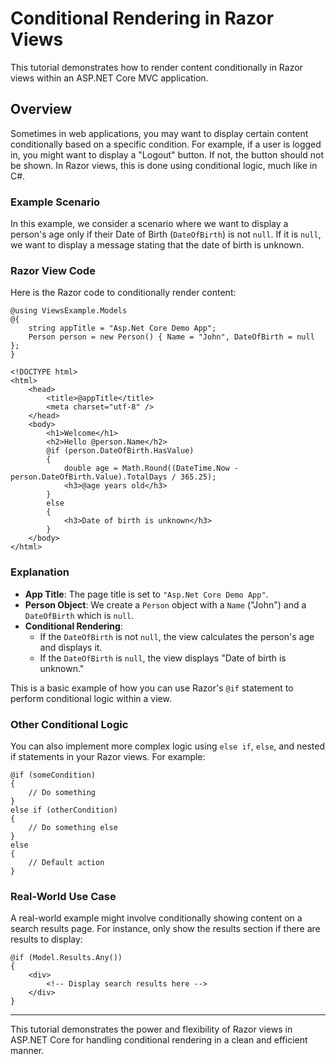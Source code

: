 
# Conditional Rendering in Razor Views

This tutorial demonstrates how to render content conditionally in Razor views within an ASP.NET Core MVC application.

## Overview

Sometimes in web applications, you may want to display certain content conditionally based on a specific condition. For example, if a user is logged in, you might want to display a "Logout" button. If not, the button should not be shown. In Razor views, this is done using conditional logic, much like in C#.

### Example Scenario

In this example, we consider a scenario where we want to display a person's age only if their Date of Birth (`DateOfBirth`) is not `null`. If it is `null`, we want to display a message stating that the date of birth is unknown.

### Razor View Code

Here is the Razor code to conditionally render content:

```razor
@using ViewsExample.Models
@{
    string appTitle = "Asp.Net Core Demo App";
    Person person = new Person() { Name = "John", DateOfBirth = null };
}

<!DOCTYPE html>
<html>
    <head>
        <title>@appTitle</title>
        <meta charset="utf-8" />
    </head>
    <body>
        <h1>Welcome</h1>
        <h2>Hello @person.Name</h2>
        @if (person.DateOfBirth.HasValue)
        {
            double age = Math.Round((DateTime.Now - person.DateOfBirth.Value).TotalDays / 365.25);
            <h3>@age years old</h3>
        }
        else
        {
            <h3>Date of birth is unknown</h3>
        }
    </body>
</html>
```

### Explanation

- **App Title**: The page title is set to `"Asp.Net Core Demo App"`.
- **Person Object**: We create a `Person` object with a `Name` ("John") and a `DateOfBirth` which is `null`.
- **Conditional Rendering**: 
  - If the `DateOfBirth` is not `null`, the view calculates the person's age and displays it.
  - If the `DateOfBirth` is `null`, the view displays "Date of birth is unknown."

This is a basic example of how you can use Razor's `@if` statement to perform conditional logic within a view.

### Other Conditional Logic

You can also implement more complex logic using `else if`, `else`, and nested if statements in your Razor views. For example:

```razor
@if (someCondition)
{
    // Do something
}
else if (otherCondition)
{
    // Do something else
}
else
{
    // Default action
}
```

### Real-World Use Case

A real-world example might involve conditionally showing content on a search results page. For instance, only show the results section if there are results to display:

```razor
@if (Model.Results.Any())
{
    <div>
        <!-- Display search results here -->
    </div>
}
```

---

This tutorial demonstrates the power and flexibility of Razor views in ASP.NET Core for handling conditional rendering in a clean and efficient manner.
